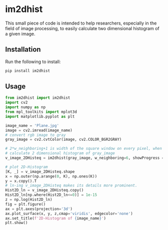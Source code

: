 # im2dhist
This small piece of code is intended to help researchers, especially in the field of image processing, to easily calculate two dimensional histogram of a given image.  

## Installation

Run the following to install:

```python
pip install im2dhist
```

## Usage

```python
from im2dhist import im2dhist
import cv2
import numpy as np
from mpl_toolkits import mplot3d
import matplotlib.pyplot as plt

image_name = 'Plane.jpg'
image = cv2.imread(image_name)
# convert rgb image to gray
gray_image = cv2.cvtColor(image, cv2.COLOR_BGR2GRAY)

# 2*w_neighboring+1 is width of the square window on every pixel, when counting neiboring pixels
# calculate 2 dimensional histogram of gray_image
v_image_2DHisteq = im2dhist(gray_image, w_neighboring=6, showProgress = True)

# plot 2D-Histogram
[K, _] = v_image_2DHisteq.shape
x = np.outer(np.arange(0, K), np.ones(K))
y = x.copy().T 
# ln-ing v_image_2DHisteq makes its details more prominent.
Hist2D_ln = v_image_2DHisteq.copy()
Hist2D_ln[np.where(Hist2D_ln<=0)] = 1e-15
z = np.log(Hist2D_ln)
fig = plt.figure()
ax = plt.axes(projection='3d')
ax.plot_surface(x, y, z,cmap='viridis', edgecolor='none')
ax.set_title(f'2D-Histogram of {image_name}')
plt.show()
```
